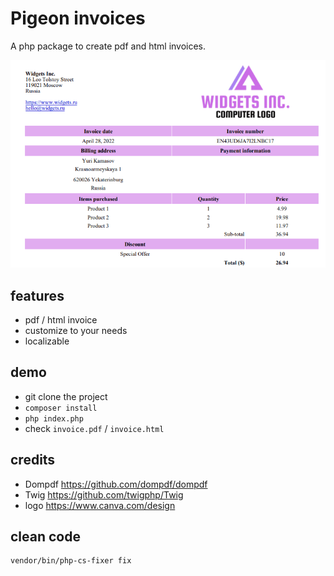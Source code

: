 # Pigeon invoices

A php package to create pdf and html invoices.

![invoice demo screenshot](screenshot.png)

## features

- pdf / html invoice
- customize to your needs
- localizable

## demo

- git clone the project
- `composer install`
- `php index.php`
- check `invoice.pdf` / `invoice.html`

## credits

- Dompdf https://github.com/dompdf/dompdf
- Twig https://github.com/twigphp/Twig
- logo https://www.canva.com/design

## clean code

```sh
vendor/bin/php-cs-fixer fix
```
